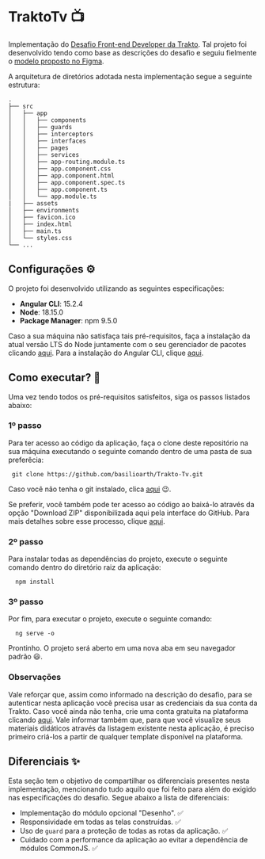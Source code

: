# TraktoTv :tv:

Implementação do [Desafio Front-end Developer da Trakto](https://github.com/trakto/desafio_frontend). Tal projeto foi desenvolvido tendo como base as descrições do desafio e seguiu fielmente o [modelo proposto no Figma](https://www.figma.com/file/Ajzapgkl4vrXw8KnHlIwPh/PrototipoTraktoTV).

A arquitetura de diretórios adotada nesta implementação segue a seguinte estrutura:

    .
    ├── src                    
    │   ├── app
    │   │   ├── components
    │   │   ├── guards
    │   │   ├── interceptors
    │   │   ├── interfaces
    │   │   ├── pages
    │   │   ├── services
    │   │   ├── app-routing.module.ts
    │   │   ├── app.component.css
    │   │   ├── app.component.html
    │   │   ├── app.component.spec.ts
    │   │   ├── app.component.ts
    │   │   └── app.module.ts
    |   ├── assets
    │   ├── environments
    │   ├── favicon.ico
    │   ├── index.html
    │   ├── main.ts
    │   └── styles.css             
    └── ...
 
  ## Configurações :gear:
  
  O projeto foi desenvolvido utilizando as seguintes especificações:
  
  - **Angular CLI**: 15.2.4
  - **Node**: 18.15.0
  - **Package Manager**: npm 9.5.0
  
   Caso a sua máquina não satisfaça tais pré-requisitos, faça a instalação da atual versão LTS do Node juntamente com o seu gerenciador de pacotes clicando [aqui](https://nodejs.org/en/download). Para a instalação do Angular CLI, clique [aqui](https://angular.io/cli).
   
  ## Como executar? :thinking:
  
  Uma vez tendo todos os pré-requisitos satisfeitos, siga os passos listados abaixo:
  
  ### 1º passo

  Para ter acesso ao código da aplicação, faça o clone deste repositório na sua máquina executando o seguinte comando dentro de uma pasta de sua preferêcia:

     git clone https://github.com/basilioarth/Trakto-Tv.git

  Caso você não tenha o git instalado, clica [aqui](https://git-scm.com/downloads) :wink:.
  
  Se preferir, você também pode ter acesso ao código ao baixá-lo através da opção "Download ZIP" disponibilizada aqui pela interface do GitHub. Para mais detalhes sobre esse processo, clique [aqui](https://docs.github.com/pt/repositories/working-with-files/using-files/downloading-source-code-archives).
  
  ### 2º passo
  
  Para instalar todas as dependências do projeto, execute o seguinte comando dentro do diretório raiz da aplicação:
  
      npm install
  
  ### 3º passo
  
  Por fim, para executar o projeto, execute o seguinte comando: 
  
      ng serve -o
      
  Prontinho. O projeto será aberto em uma nova aba em seu navegador padrão :smiley:. 
  
  ### Observações
  Vale reforçar que, assim como informado na descrição do desafio, para se autenticar nesta aplicação você precisa usar as credenciais da sua conta da Trakto. Caso   você ainda não tenha, crie uma conta gratuita na plataforma clicando [aqui](https://dashboard.trakto.io/). Vale informar também que, para que você visualize seus materiais didáticos através da listagem existente nesta aplicação, é preciso primeiro criá-los a partir de qualquer template disponível na plataforma.
  
  ## Diferenciais :sparkles:
  
  Esta seção tem o objetivo de compartilhar os diferenciais presentes nesta implementação, mencionando tudo aquilo que foi feito para além do exigido nas especificações do desafio. Segue abaixo a lista de diferenciais:
  
  - Implementação do módulo opcional "Desenho". :white_check_mark:
  - Responsividade em todas as telas construídas. :white_check_mark:
  - Uso de `guard` para a proteção de todas as rotas da aplicação. :white_check_mark:
  - Cuidado com a performance da aplicação ao evitar a dependência de módulos CommonJS. :white_check_mark:
  
